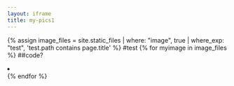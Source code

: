 ```yaml
---
layout: iframe
title: my-pics1
---
```

{% assign image_files = site.static_files | where: "image", true | where_exp: "test", 'test.path contains page.title' %}
#test
{% for myimage in image_files %}
##code?
    <li data-src="{{ myimage.path }}"></li>
{% endfor %}
